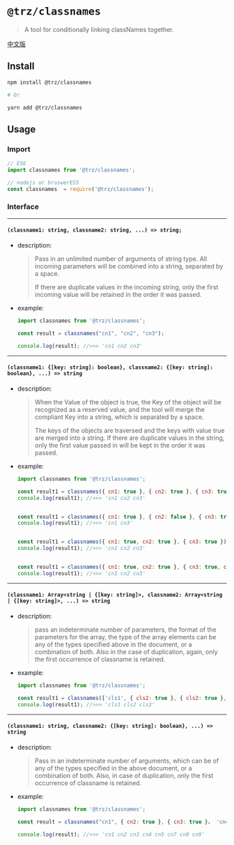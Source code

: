 # `@trz/classnames`

> A tool for conditionally linking classNames together.

[中文版](https://github.com/chenzhenyuan/trz/blob/release/packages/classnames/README_CN.md)

## Install

```zsh
npm install @trz/classnames

# Or

yarn add @trz/classnames
```

## Usage

### Import

```js
// ES6
import classnames from '@trz/classnames';

// nodejs or broswerES5
const classnames  = require('@trz/classnames');
```

### Interface

---

#### `(classname1: string, classname2: string, ...) => string;`

* description:
  > Pass in an unlimited number of arguments of string type. All incoming parameters will be combined into a string, separated by a space.
  >
  > If there are duplicate values in the incoming string, only the first incoming value will be retained in the order it was passed.

* example:

  ```ts
  import classnames from '@trz/classnames';
  
  const result = classnames("cn1", "cn2", "cn3");
  
  console.log(result); //>>> 'cn1 cn2 cn3'
  ```

---

#### `(classname1: {[key: string]: boolean}, classname2: {[key: string]: boolean}, ...) => string`

* description:
  > When the Value of the object is true, the Key of the object will be recognized as a reserved value, and the tool will merge the compliant Key into a string, which is separated by a space.
  >
  > The keys of the objects are traversed and the keys with value true are merged into a string. If there are duplicate values in the string, only the first value passed in will be kept in the order it was passed.

* example:

  ```js
  import classnames from '@trz/classnames';
  
  const result1 = classnames({ cn1: true }, { cn2: true }, { cn3: true });
  console.log(result1); //>>> 'cn1 cn2 cn3'
  
  
  const result1 = classnames({ cn1: true }, { cn2: false }, { cn3: true });
  console.log(result1); //>>> 'cn1 cn3'
  

  const result1 = classnames({ cn1: true, cn2: true }, { cn3: true });
  console.log(result1); //>>> 'cn1 cn2 cn3'
  
  
  const result1 = classnames({ cn1: true, cn2: true }, { cn3: true, cn2: true });
  console.log(result1); //>>> 'cn1 cn2 cn3'
  ```
  
---

#### `(classname1: Array<string | {[key: string]>, classname2: Array<string | {[key: string]>, ...) => string`

* description:
  > pass an indeterminate number of parameters, the format of the parameters for the array, the type of the array elements can be any of the types specified above in the document, or a combination of both. Also in the case of duplication, again, only the first occurrence of classname is retained.

* example:

  ```js
  import classnames from '@trz/classnames';
  
  const result1 = classnames(['cls1', { cls2: true }, { cls2: true }, { cls3: true }]);
  console.log(result1); //>>> 'cls1 cls2 cls3'
  ```

---

#### `(classname1: string, classname2: {[key: string]: boolean}, ...) => string`

* description:
  > Pass in an indeterminate number of arguments, which can be of any of the types specified in the above document, or a combination of both. Also, in case of duplication, only the first occurrence of classname is retained.

* example:

  ```js
  import classnames from '@trz/classnames';
  
  const result = classnames("cn1", { cn2: true }, { cn3: true }， 'cn4'， ["cn5", , { cn6: false }, { cn7: true }， ["cn8", , { cn9: true, cn2: false }]]);
  
  console.log(result); //>>> 'cn1 cn2 cn3 cn4 cn5 cn7 cn8 cn9'
  ```
  
